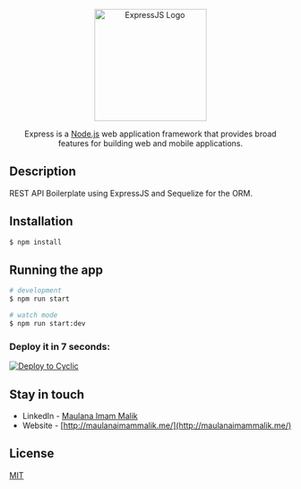 <!-- @format -->

<p align="center">
  <a href="http://maulanaimammalik.me/" target="blank"><img src="https://cdn.buttercms.com/2q5r816LTo2uE9j7Ntic" width="200" alt="ExpressJS Logo" /></a>
</p>

[circleci-image]: https://img.shields.io/circleci/build/github/nestjs/nest/master?token=abc123def456
[circleci-url]: https://circleci.com/gh/nestjs/nest

  <p align="center">Express is a <a href="http://nodejs.org" target="_blank">Node.js</a>  web application framework that provides broad features for building web and mobile applications.</p>
    <p align="center">

## Description

REST API Boilerplate using ExpressJS and Sequelize for the ORM.

## Installation

```bash
$ npm install
```

## Running the app

```bash
# development
$ npm run start

# watch mode
$ npm run start:dev

```

### Deploy it in 7 seconds:

[![Deploy to Cyclic](https://deploy.cyclic.app/button.svg)](https://deploy.cyclic.app/)

## Stay in touch

- LinkedIn - [Maulana Imam Malik](https://www.linkedin.com/in/maulanaimammalik/)
- Website - [http://maulanaimammalik.me/](http://maulanaimammalik.me/)

## License

[MIT](LICENSE)
